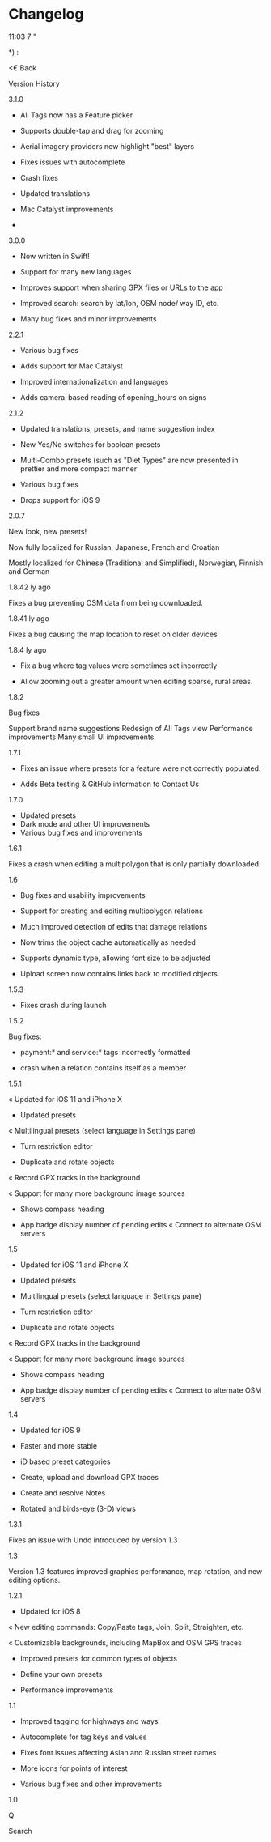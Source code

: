 # Changelog

11:03 7 "

*)
:

<€ Back

Version History

3.1.0

* All Tags now has a Feature picker

* Supports double-tap and drag for zooming

* Aerial imagery providers now highlight "best"
layers

* Fixes issues with autocomplete

* Crash fixes

* Updated translations

* Mac Catalyst improvements

*

3.0.0

* Now written in Swift!

* Support for many new languages

* Improves support when sharing GPX files or
URLs to the app

* Improved search: search by lat/lon, OSM node/
way ID, etc.

* Many bug fixes and minor improvements

2.2.1

* Various bug fixes

* Adds support for Mac Catalyst

* Improved internationalization and languages

* Adds camera-based reading of opening_hours
on signs

2.1.2

* Updated translations, presets, and name
suggestion index

* New Yes/No switches for boolean presets

* Multi-Combo presets (such as "Diet Types" are
now presented in prettier and more compact
manner

* Various bug fixes

* Drops support for iOS 9

2.0.7

New look, new presets!

Now fully localized for Russian, Japanese,
French and Croatian

Mostly localized for Chinese (Traditional and
Simplified), Norwegian, Finnish and German

1.8.42 ly ago

Fixes a bug preventing OSM data from being
downloaded.

1.8.41 ly ago

Fixes a bug causing the map location to reset on
older devices

1.8.4 ly ago
* Fix a bug where tag values were sometimes set
incorrectly

* Allow zooming out a greater amount when
editing sparse, rural areas.

1.8.2

Bug fixes

Support brand name suggestions
Redesign of All Tags view
Performance improvements
Many small Ul improvements

1.7.1

* Fixes an issue where presets for a feature were
not correctly populated.

* Adds Beta testing & GitHub information to
Contact Us

1.7.0

* Updated presets
* Dark mode and other UI improvements
* Various bug fixes and improvements

1.6.1

Fixes a crash when editing a multipolygon that is
only partially downloaded.

1.6

* Bug fixes and usability improvements

* Support for creating and editing multipolygon
relations

* Much improved detection of edits that damage
relations

* Now trims the object cache automatically as
needed

* Supports dynamic type, allowing font size to be
adjusted

* Upload screen now contains links back to
modified objects

1.5.3

- Fixes crash during launch

1.5.2

Bug fixes:

- payment:* and service:* tags incorrectly
formatted

- crash when a relation contains itself as a
member

1.5.1

« Updated for iOS 11 and iPhone X

- Updated presets

« Multilingual presets (select language in
Settings pane)

- Turn restriction editor

- Duplicate and rotate objects

« Record GPX tracks in the background

« Support for many more background image
sources

- Shows compass heading

- App badge display number of pending edits
« Connect to alternate OSM servers

1.5

- Updated for iOS 11 and iPhone X

- Updated presets

- Multilingual presets (select language in
Settings pane)

- Turn restriction editor

- Duplicate and rotate objects

« Record GPX tracks in the background

« Support for many more background image
sources

- Shows compass heading

- App badge display number of pending edits
« Connect to alternate OSM servers

1.4

- Updated for iOS 9

- Faster and more stable

- iD based preset categories

- Create, upload and download GPX traces
- Create and resolve Notes

- Rotated and birds-eye (3-D) views

1.3.1

Fixes an issue with Undo introduced by version
1.3

1.3

Version 1.3 features improved graphics
performance, map rotation, and new editing
options.

1.2.1

- Updated for iOS 8

« New editing commands: Copy/Paste tags, Join,
Split, Straighten, etc.

« Customizable backgrounds, including MapBox
and OSM GPS traces

- Improved presets for common types of objects
- Define your own presets

- Performance improvements

1.1

* Improved tagging for highways and ways

* Autocomplete for tag keys and values

* Fixes font issues affecting Asian and Russian
street names

* More icons for points of interest

* Various bug fixes and other improvements

1.0

Q

Search
